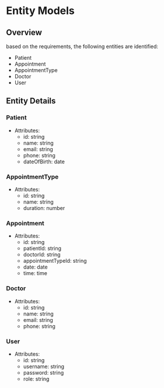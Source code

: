 # Entity Models

## Overview

based on the requirements, the following entities are identified:

* Patient
* Appointment
* AppointmentType
* Doctor
* User

## Entity Details

### Patient

* Attributes:
    * id: string
    * name: string
    * email: string
    * phone: string
    * dateOfBirth: date

### AppointmentType

* Attributes:
    * id: string
    * name: string
    * duration: number

### Appointment

* Attributes:
    * id: string
    * patientId: string
    * doctorId: string
    * appointmentTypeId: string
    * date: date
    * time: time

### Doctor

* Attributes:
    * id: string
    * name: string
    * email: string
    * phone: string

### User

* Attributes:
    * id: string
    * username: string
    * password: string
    * role: string